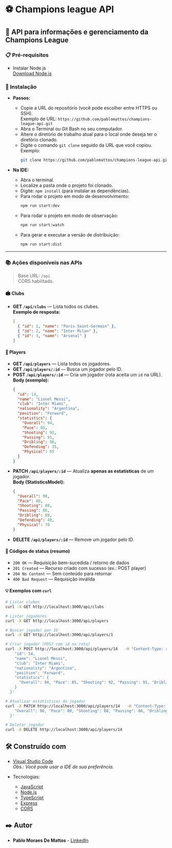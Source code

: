 # ⚽ Champions league API

## 🚀 API para informações e gerenciamento da Champions League

### 📋 Pré-requisitos

- Instalar Node.js  
  [Download Node.js](https://nodejs.org/en/download/prebuilt-installer/current)

### 🔧 Instalação

- **Passos:**
    * Copie a URL do repositório (você pode escolher entre HTTPS ou SSH).  
      Exemplo de URL: `https://github.com/pablomattos/champions-league-api.git`
    * Abra o Terminal ou Git Bash no seu computador.
    * Altere o diretório de trabalho atual para o local onde deseja ter o diretório clonado.
    * Digite o comando `git clone` seguido da URL que você copiou.  
      Exemplo:  
      ```bash
      git clone https://github.com/pablomattos/champions-league-api.git
      ```

- **Na IDE:**
    * Abra o terminal.
    * Localize a pasta onde o projeto foi clonado.
    * Digite: `npm install` (para instalar as dependências).  
    * Para rodar o projeto em modo de desenvolvimento:  
      ```bash
      npm run start:dev
      ```
    * Para rodar o projeto em modo de observação:  
      ```bash
      npm run start:watch
      ```
    * Para gerar e executar a versão de distribuição:  
      ```bash
      npm run start:dist
      ```

---

### 📚 Ações disponíveis nas APIs

> Base URL: `/api`  
> CORS habilitado.

#### 🏟️ Clubs
- **GET `/api/clubs`** — Lista todos os clubes.  
  **Exemplo de resposta:**
  ```json
  [
    { "id": 1, "name": "Paris Saint-Germain" },
    { "id": 2, "name": "Inter Milan" },
    { "id": 3, "name": "Arsenal" }
  ]
  ```

#### 👟 Players
- **GET `/api/players`** — Lista todos os jogadores.
- **GET `/api/players/:id`** — Busca um jogador pelo ID.
- **POST `/api/players/:id`** — Cria um jogador (rota aceita um `id` na URL).  
  **Body (exemplo):**
  ```json
  {
    "id": 14,
    "name": "Lionel Messi",
    "club": "Inter Miami",
    "nationality": "Argentina",
    "position": "Forward",
    "statistics": {
      "Overall": 94,
      "Pace": 85,
      "Shooting": 92,
      "Passing": 91,
      "Dribling": 96,
      "Defending": 35,
      "Physical": 65
    }
  }
  ```
- **PATCH `/api/players/:id`** — Atualiza **apenas as estatísticas** de um jogador.  
  **Body (StatisticsModel):**
  ```json
  {
    "Overall": 90,
    "Pace": 80,
    "Shooting": 88,
    "Passing": 86,
    "Dribling": 89,
    "Defending": 40,
    "Physical": 70
  }
  ```
- **DELETE `/api/players/:id`** — Remove um jogador pelo ID.

#### 🔁 Códigos de status (resumo)
- `200 OK` — Requisição bem-sucedida / retorno de dados
- `201 Created` — Recurso criado com sucesso (ex.: POST player)
- `204 No Content` — Sem conteúdo para retornar
- `400 Bad Request` — Requisição inválida

#### 💡 Exemplos com `curl`
```bash
# Listar clubes
curl -X GET http://localhost:3000/api/clubs

# Listar jogadores
curl -X GET http://localhost:3000/api/players

# Buscar jogador por ID
curl -X GET http://localhost:3000/api/players/1

# Criar jogador (POST com id na rota)
curl -X POST http://localhost:3000/api/players/14   -H "Content-Type: application/json"   -d '{
    "id": 14,
    "name": "Lionel Messi",
    "club": "Inter Miami",
    "nationality": "Argentina",
    "position": "Forward",
    "statistics": {
      "Overall": 94, "Pace": 85, "Shooting": 92, "Passing": 91, "Dribling": 96, "Defending": 35, "Physical": 65
    }
  }'

# Atualizar estatísticas do jogador
curl -X PATCH http://localhost:3000/api/players/14   -H "Content-Type: application/json"   -d '{
    "Overall": 90, "Pace": 80, "Shooting": 88, "Passing": 86, "Dribling": 89, "Defending": 40, "Physical": 70
  }'

# Deletar jogador
curl -X DELETE http://localhost:3000/api/players/14
```

## 🛠️ Construído com

- [Visual Studio Code](https://code.visualstudio.com/download)  
  _Obs.: Você pode usar a IDE de sua preferência._

- Tecnologias:  
  * [JavaScript](https://developer.mozilla.org/pt-BR/docs/Web/JavaScript)  
  * [Node.js](https://nodejs.org/)  
  * [TypeScript](https://www.typescriptlang.org/)  
  * [Express](https://expressjs.com/)  
  * [CORS](https://www.npmjs.com/package/cors)

## ✒️ Autor

* **Pablo Moraes De Mattos** - [LinkedIn](https://www.linkedin.com/in/pablomoraesdemattos/)
